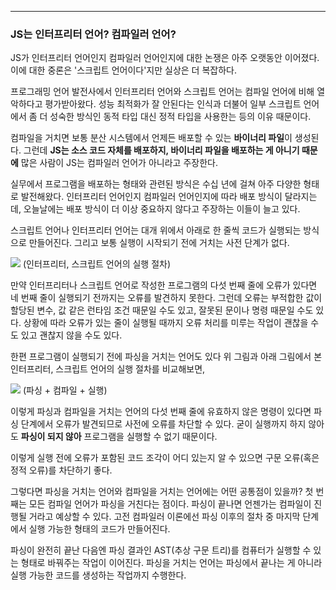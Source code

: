 

---

### JS는 인터프리터 언어? 컴파일러 언어?

JS가 인터프리터 언어인지 컴파일러 언어인지에 대한 논쟁은 아주 오랫동안 이어졌다.
이에 대한 중론은 '스크립트 언어이다'지만 실상은 더 복잡하다.

프로그래밍 언어 발전사에서 인터프리터 언어와 스크립트 언어는 컴파일 언어에 비해 열악하다고 평가받아왔다. 성능 최적화가 잘 안된다는 인식과 더불어 일부 스크립트 언어에서 좀 더 성숙한 방식인 동적 타입 대신 정적 타입을 사용한는 등의 이유 때문이다.

컴파일을 거치면 보통 분산 시스템에서 언제든 배포할 수 있는 **바이너리 파일**이 생성된다. 
그런데 **JS는 소스 코드 자체를 배포하지, 바이너리 파일을 배포하는 게 아니기 때문에** 많은 사람이 JS는 컴파일러 언어가 아니라고 주장한다. 

실무에서 프로그램을 배포하는 형태와 관련된 방식은 수십 년에 걸쳐 아주 다양한 형태로 발전해왔다. 
인터프리터 언어인지 컴파일러 언어인지에 따라 배포 방식이 달라지는데, 오늘날에는 배포 방식이 더 이상 중요하지 않다고 주장하는 이들이 늘고 있다.

스크립트 언어나 인터프리터 언어는 대개 위에서 아래로 한 줄씩 코드가 실행되는 방식으로 만들어진다. 그리고 보통 실행이 시작되기 전에 거치는 사전 단계가 없다.


![](https://i.imgur.com/Oyj683G.png)
(인터프리터, 스크립트 언어의 실행 절차)

만약 인터프리터나 스크립트 언어로 작성한 프로그램의 다섯 번째 줄에 오류가 있다면 네 번째 줄이 실행되기 전까지는 오류를 발견하지 못한다.
그런데 오류는 부적합한 값이 할당된 변수, 값 같은 런타임 조건 때문일 수도 있고, 잘못된 문이나 명령 때문일 수도 있다. 상황에 따라 오류가 있는 줄이 실행될 때까지 오류 처리를 미루는 작업이 괜찮을 수도 있고 괜찮지 않을 수도 있다.

한편 프로그램이 실행되기 전에 파싱을 거치는 언어도 있다
위 그림과 아래 그림에서 본 인터프리터, 스크립트 언어의 실행 절차를 비교해보면,

![](https://i.imgur.com/0tIkhyH.png)
(파싱 + 컴파일 + 실행)

이렇게 파싱과 컴파일을 거치는 언어의 다섯 번째 줄에 유효하지 않은 명령이 있다면 파싱 단계에서 오류가 발견되므로 사전에 오류를 차단할 수 있다. 굳이 실행까지 하지 않아도 **파싱이 되지 않아** 프로그램을 실행할 수 없기 때문이다.

이렇게 실행 전에 오류가 포함된 코드 조각이 어디 있는지 알 수 있으면 구문 오류(혹은 정적 오류)를 차단하기 좋다.

그렇다면 파싱을 거치는 언어와 컴파일을 거치는 언어에는 어떤 공통점이 있을까? 첫 번째는 모든 컴파일 언어가 파싱을 거친다는 점이다. 파싱이 끝나면 언젠가는 컴파일이 진행될 거라고 예상할 수 있다. 고전 컴파일러 이론에선 파싱 이후의 절차 중 마지막 단계에서 실행 가능한 형태의 코드가 만들어진다.

파싱이 완전히 끝난 다음엔 파싱 결과인 AST(추상 구문 트리)를 컴퓨터가 실행할 수 있는 형태로 바꿔주는 작업이 이어진다. 파싱을 거치는 언어는 파싱에서 끝나는 게 아니라 실행 가능한 코드를 생성하는 작업까지 수행한다.